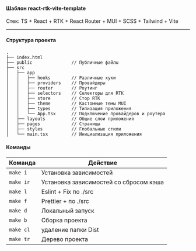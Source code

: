 #### Шаблон react-rtk-vite-template

Стек: TS + React + RTK + React Router + MUI + SCSS + Tailwind + Vite

---

#### Структура проекта

```
.
├── index.html
├── public               // Публичные файлы
├── src
│   ├── app
│   │   ├── hooks        // Различные хуки
│   │   ├── providers    // Провайдеры
│   │   ├── router       // Роутинг
│   │   ├── selectors    // Селекторы для RTK
│   │   ├── store        // Стор RTK
│   │   ├── theme        // Кастомные темы MUI
│   │   ├── types        // Типизация приложения
│   │   └── App.tsx      // Подключение провайдеров и роутера
│   ├── layouts          // Общие слои приложения
│   ├── pages            // Страницы
│   ├── styles           // Глобальные стили
│   └── main.tsx         // Инициализация приложения
```

#### Команды

| Команда   | Действие                               |
| --------- | -------------------------------------- |
| `make i`  | Установка зависимостей                 |
| `make ir` | Установка зависимостей со сбросом кэша |
| `make l`  | Eslint + Fix по ./src                  |
| `make f`  | Prettier + по ./src                    |
| `make d`  | Локальный запуск                       |
| `make b`  | Сборка проекта                         |
| `make cl` | удаление папки Dist                    |
| `make tr` | Дерево проекта                         |
